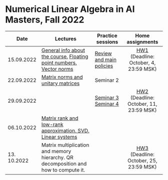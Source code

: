 # Numerical Linear Algebra in AI Masters, Fall 2022

|Date| Lectures | Practice sessions | Home assignments|
|----|----|----| :----: |
|15.09.2022| [General info about the course.](./lectures/general_info.ipynb) [Floating point numbers. Vector norms](./lectures/lecture1/lecture-1.ipynb) | [Review and main policies](./seminars/seminar1/review_admin.pdf) | [HW1](./hw/hw1/hw1.ipynb) <br> (Deadline: October, 4, 23:59 MSK) |
| 22.09.2022 | [Matrix norms and unitary matrices](./lectures/lecture2/lecture2.ipynb) | Seminar 2 | 
| 29.09.2022 |  | [Seminar 3](./seminars/seminar3/seminar3.ipynb) <br> [Seminar 4](./seminars/seminar4/seminar4.ipynb) | [HW2](./hw/hw2/hw2.ipynb) <br> (Deadline: October, 11, 23:59 MSK) |
| 06.10.2022 | [Matrix rank and low-rank approximation. SVD.](./lectures/lecture3/lecture3.ipynb) <br> [Linear systems](./lectures/lecture4/lecture4.ipynb) | |  | 
| 13. 10.2022 | Matrix multiplication and memory hierarchy. QR decomposition and how to compute it. | | [HW3](./hw/hw3/hw3.ipynb) <br> (Deadline: October, 25, 23:59 MSK) |
